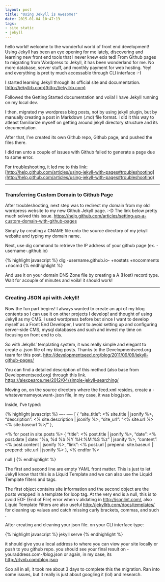 ```yaml
---
layout: post
title: "Using Jekyll is Awesome!"
date: 2015-01-04 10:47:13
tags:
- site static
- jekyll
---
```


hello world! welcome to the wonderful world of front end development! Using Jekyll has been an eye opening for me lately, discovering and learning new front end tools that I never knew exis ted! From Github pages to migrating from Wordpress to Jekyll, it has been wonderland for me. No more database, server stuff, and monthly payment for web hosting. Yey! and everything is pret ty much accessable through CLI interface :-)

I started learning Jekyll through its official site and documentation. [http://jekyllrb.com](http://jekyllrb.com)

Followed the Getting Started documentation and voila! I have Jekyll running on my local dev.

I then, migrated my wordpress blog posts, not by using jekyll plugin, but by manually creating a post in Markdown (.md) file format. I did it this way to atleast familiarize myself on getting around jekyll directory structure and its documentation.

After that, I’ve created its own Github repo, Github page, and pushed the files there.

I did ran unto a couple of issues with Github failed to generate a page due to some error.

For troubleshooting, it led me to this link:
[http://help.github.com/articles/using-jekyll-with-pages#troubleshooting](http://help.github.com/articles/using-jekyll-with-pages#troubleshooting)

-----

### Transferring Custom Domain to Github Page

After troubleshooting, next step was to redirect my domain from my old wordpress website to my new Github Jekyll page. :-D
The link below pretty much solved this issue.
https://help.github.com/articles/setting-up-a-custom-domain-with-github-pages

Simply by creating a CNAME file unto the source directory of my jekyll website and typing my domain name.

Next, use dig command to retrieve the IP address of your github page (ex. -username-.github.io)

{% highlight javascript %}
dig -username.github.io- +nostats +nocomments +nocmd
{% endhighlight %}

And use it on your domain DNS Zone file by creating a A (Host) record type. Wait for acouple of minutes and voila! it should work!

-----

### Creating JSON api with Jekyll!

Now the fun part begins! I always wanted to create an api of my blog contents so I can use it on other projects I develop! and thought of using Jekyll as my CMS. I used wordpress before but since I want to develop myself as a Front End Developer, I want to avoid setting up and configuring server-side CMS, mysql databases and such and invest my time on focusing on front end to ols.

So with Jekylls’ templating system, it was really simple and elegant to create a .json file of my blog posts. Thanks to the Developmentseed.org team for this post. http://developmentseed.org/blog/2011/09/09/jekyll-github-pages/

You can find a detailed description of this method (also base from Developmentseed.org) through this link. https://alexpearce.me/2012/04/simple-jekyll-searching/

Moving on, on the source directory where the feed.xml resides, create a -whatevernameyouwant-.json file, in my case, it was blog.json.

Inside, I’ve typed:

{% highlight javascript %}
—-
—-
[
  {
    “site_title”: <% site.title | jsonify %>,
    “description”: <% site.description | jsonify %>,
    “site_url”: “<% site.url %><% site.baseurl %>/”
  },

  <% for post in site.posts %>
  {
    “title”: <% post.title | jsonify %>,
    “date”: <% post.date | date: “%a, %d %b %Y %H:%M:%S %z” | jsonify %>,
    “content”: <% post.content | jsonify %>,
    “link”: <% post.url | prepend: site.baseurl | prepend: site.url | jsonify %>
  },
  <% endfor %>

  null
]
{% endhighlight %}

The first and second line are empty YAML front matter. This is just to let Jekyll know that this is a Liquid Template and we can also use the Liquid Template filters and tags.

The first object contains site information and the second object are the posts wrapped in a template for loop tag. At the very end is a null, this is to avoid EOF (End of File) error when v alidating in http://jsonlint.com/, also Liquid Template Filters are also useful http://jekyllrb.com/docs/templates/ for cleaning up values and catch missing curly brackets, commas, and such .

After creating and cleaning your json file. on your CLI interface type:

{% highlight javascript %}
jekyll serve
{% endhighlight %}

it should give you a local address to where you can view your site locally or push to you github repo.
you should see your final result on -youraddress.com-/blog.json or again, in my case, its http://rlynb.com/blog.json

Soo all in all, it took me about 3 days to complete this the migration. Ran into some issues, but it really is just about googling it (lol) and research.
